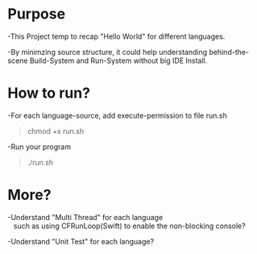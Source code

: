 
# Purpose

-This Project temp to recap "Hello World" for different languages.

-By minimzing source structure, it could help understanding behind-the-scene Build-System and Run-System without big IDE Install.

# How to run?

-For each language-source, add execute-permission to file run.sh  

> chmod +x run.sh

-Run your program

> ./run.sh

# More?

-Understand "Multi Thread" for each language  
&nbsp;&nbsp;&nbsp;such as using CFRunLoop(Swift) to enable the non-blocking console?

-Understand "Unit Test" for each language?

